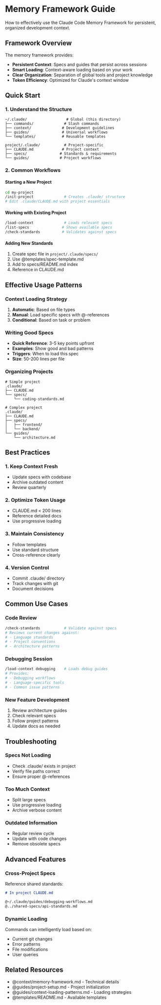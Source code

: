 # Memory Framework Guide

How to effectively use the Claude Code Memory Framework for persistent, organized development context.

## Framework Overview

The memory framework provides:

- **Persistent Context**: Specs and guides that persist across sessions
- **Smart Loading**: Context-aware loading based on your work
- **Clear Organization**: Separation of global tools and project knowledge
- **Token Efficiency**: Optimized for Claude's context window

## Quick Start

### 1. Understand the Structure

```
~/.claude/                  # Global (this directory)
├── commands/              # Slash commands
├── context/              # Development guidelines
├── guides/               # Universal workflows
└── templates/            # Reusable templates

project/.claude/           # Project-specific
├── CLAUDE.md             # Project context
├── specs/               # Standards & requirements
└── guides/              # Project workflows
```

### 2. Common Workflows

#### Starting a New Project

```bash
cd my-project
/init-project              # Creates .claude/ structure
# Edit .claude/CLAUDE.md with project essentials
```

#### Working with Existing Project

```bash
/load-context              # Loads relevant specs
/list-specs               # Shows available specs
/check-standards          # Validates against specs
```

#### Adding New Standards

1. Create spec file in `project/.claude/specs/`
2. Use @templates/spec-template.md
3. Add to specs/README.md index
4. Reference in CLAUDE.md

## Effective Usage Patterns

### Context Loading Strategy

1. **Automatic**: Based on file types
2. **Manual**: Load specific specs with @-references
3. **Conditional**: Based on task or problem

### Writing Good Specs

- **Quick Reference**: 3-5 key points upfront
- **Examples**: Show good and bad patterns
- **Triggers**: When to load this spec
- **Size**: 50-200 lines per file

### Organizing Projects

```
# Simple project
.claude/
├── CLAUDE.md
└── specs/
    └── coding-standards.md

# Complex project
.claude/
├── CLAUDE.md
├── specs/
│   ├── frontend/
│   └── backend/
└── guides/
    └── architecture.md
```

## Best Practices

### 1. Keep Context Fresh

- Update specs with codebase
- Archive outdated content
- Review quarterly

### 2. Optimize Token Usage

- CLAUDE.md < 200 lines
- Reference detailed docs
- Use progressive loading

### 3. Maintain Consistency

- Follow templates
- Use standard structure
- Cross-reference clearly

### 4. Version Control

- Commit .claude/ directory
- Track changes with git
- Document decisions

## Common Use Cases

### Code Review

```bash
/check-standards           # Validate against specs
# Reviews current changes against:
# - Language standards
# - Project conventions
# - Architecture patterns
```

### Debugging Session

```bash
/load-context debugging    # Loads debug guides
# Provides:
# - Debugging workflows
# - Language-specific tools
# - Common issue patterns
```

### New Feature Development

1. Review architecture guides
2. Check relevant specs
3. Follow project patterns
4. Update docs as needed

## Troubleshooting

### Specs Not Loading

- Check .claude/ exists in project
- Verify file paths correct
- Ensure proper @-references

### Too Much Context

- Split large specs
- Use progressive loading
- Archive verbose content

### Outdated Information

- Regular review cycle
- Update with code changes
- Remove obsolete specs

## Advanced Features

### Cross-Project Specs

Reference shared standards:

```markdown
# In project CLAUDE.md

@~/.claude/guides/debugging-workflows.md
@../shared-specs/api-standards.md
```

### Dynamic Loading

Commands can intelligently load based on:

- Current git changes
- Error patterns
- File modifications
- User queries

## Related Resources

- @context/memory-framework.md - Technical details
- @guides/project-setup.md - Project initialization
- @guides/context-loading-patterns.md - Loading strategies
- @templates/README.md - Available templates

